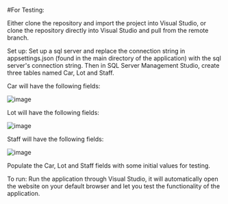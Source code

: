 #For Testing:

Either clone the repository and import the project into Visual Studio, or clone the repository directly into Visual Studio and pull from the remote branch.

Set up:
Set up a sql server and replace the connection string in appsettings.json (found in the main directory of the application) with the sql server's connection string.
Then in SQL Server Management Studio, create three tables named Car, Lot and Staff.

Car will have the following fields:

![image](https://github.com/user-attachments/assets/56b3447d-1ad9-4538-83ed-99fe4bf446aa)

Lot will have the following fields:

![image](https://github.com/user-attachments/assets/72f0800a-8014-4a36-b940-bf1c208392ff)

Staff will have the following fields:

![image](https://github.com/user-attachments/assets/7ad67ef2-db60-4e5b-8dbb-f13d4a5b86b2)

Populate the Car, Lot and Staff fields with some initial values for testing.

To run: 
Run the application through Visual Studio, it will automatically open the website on your default browser and let you test the functionality of the application.

